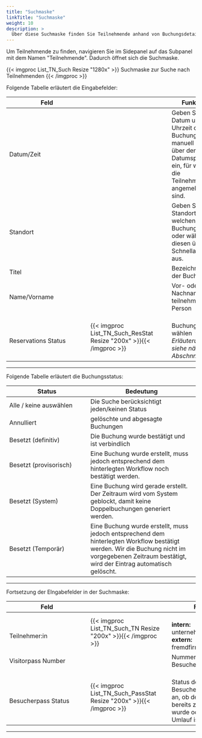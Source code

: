 ```yaml
---
title: "Suchmaske"
linkTitle: "Suchmaske"
weight: 10
description: >
  Über diese Suchmaske finden Sie Teilnehmende anhand von Buchungsdetails oder Details zu den Teilnehmenden. 
---
```

Um Teilnehmende zu finden, navigieren Sie im Sidepanel auf das Subpanel mit dem Namen "Teilnehmende". Dadurch öffnet sich die Suchmaske. 

 {{< imgproc List_TN_Such Resize "1280x" >}}
Suchmaske zur Suche nach Teilnehmenden 
{{< /imgproc >}}

Folgende Tabelle erläutert die Eingabefelder:

 |<div style="width:200px">Feld</div>|<div style="width:200px"></div>|Funktion|
 |---|---|---|
 |Datum/Zeit||Geben Sie das Datum und die Uhrzeit der Buchung manuell oder über den Datumspicker ein, für welche die Teilnehmenden angemeldet sind.|
 |Standort||Geben Sie den Standort für welchen die Buchung gilt ein oder wählen Sie diesen über die Schnellauswahl aus.|
 |Titel||Bezeichnung der Buchung|
 |Name/Vorname||Vor- oder Nachname der teilnehmenden Person|
 |</br>Reservations Status|{{< imgproc List_TN_Such_ResStat Resize "200x" >}}{{< /imgproc >}}|</br>Buchungsstatus wählen </br> *Erläuterungen siehe nächsten Abschnnitt*|
 ---

Folgende Tabelle erläutert die Buchungsstatus:

 |<div style="width:200px">Status</div>|Bedeutung|
 |---|---|
 |Alle / keine auswählen|Die Suche berücksichtigt jeden/keinen Status|
 |Annulliert|gelöschte und abgesagte Buchungen|
 |Besetzt (definitiv)|Die Buchung wurde bestätigt und ist verbindlich|
 |Besetzt (provisorisch)|Eine Buchung wurde erstellt, muss jedoch entsprechend dem hinterlegten Workflow noch bestätigt werden.|
 |Besetzt (System)|Eine Buchung wird gerade erstellt. Der Zeitraum wird vom System geblockt, damit keine Doppelbuchungen generiert werden.|
 |Besetzt (Temporär)|Eine Buchung wurde erstellt, muss jedoch entsprechend dem hinterlegten Workflow bestätigt werden. Wir die Buchung nicht im vorgegebenen Zeitraum bestätigt, wird der Eintrag automatisch gelöscht.||
 ---

 Fortsetzung der EIngabefelder in der Suchmaske:

 |<div style="width:200px">Feld</div>|<div style="width:200px"></div>|Funktion|
 |---|---|---|
 |</br>Teilnehmer:in|{{< imgproc List_TN_Such_TN Resize "200x" >}}{{< /imgproc >}}|</br>__intern:__ unternehmenszugehörig </br> __extern:__ fremdfirmenzugehörig|
 |Visitorpass Number||Nummer des Besucherausweises|
 |</br> Besucherpass Status|{{< imgproc List_TN_Such_PassStat Resize "200x" >}}{{< /imgproc >}}|</br> Status des Besucherausweises gibt an, ob der Ausweis bereits zurückgegeben wurde oder noch im Umlauf ist|
 ---
